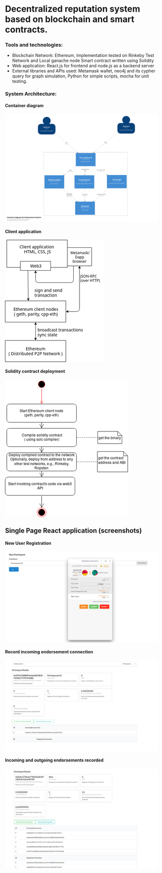 # Decentralized reputation system based on blockchain and smart contracts.

### Tools and technologies:

* Blockchain Network: Ethereum, Implementation tested on Rinkeby Test Network and Local ganache node
    Smart contract written using Solidity 
* Web application: React.js for frontend and node.js as a backend server 
* External libraries and APIs used: Metamask wallet, neo4j and its cypher query for graph simulation, Python for simple scripts, mocha for unit testing.

### System Architecture:

#### Container diagram
![Container diagram](images/ContainerDiagram.png "Container Diagram")

#### Client application
![Client application](images/ClientApplication.png "Client Application")

#### Solidity contract deployment
![Contract deployment](images/DeployContract.png "Contract deployment")

 
 ## Single Page React application (screenshots)
 
 #### New User Registration

![Register new user](images/frontend-metamask/1.JoinNetwork.png "Register as New user")

 #### Record incoming endorsement connection
 ![Incoming endorsement recorded](images/frontend-metamask/2.Endorse_IncomingConnectionsRecorded.png "Incoming endorsement recorded")
 
  #### Incoming and outgoing endorsements recorded
![Incoming and outgoing endorsements](images/frontend-metamask/3.RecordedByEndorsementApp.png "Incoming and outgoing endorsements")










